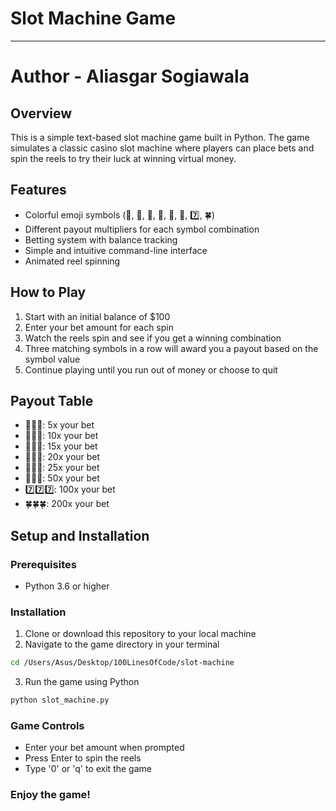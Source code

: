 # Slot Machine Game
---------------------------
# Author - Aliasgar Sogiawala

## Overview

This is a simple text-based slot machine game built in Python. The game simulates a classic casino slot machine where players can place bets and spin the reels to try their luck at winning virtual money.

## Features

- Colorful emoji symbols (🍒, 🍋, 🍊, 🍇, 🔔, 💎, 7️⃣, 🍀)
- Different payout multipliers for each symbol combination
- Betting system with balance tracking
- Simple and intuitive command-line interface
- Animated reel spinning

## How to Play

1. Start with an initial balance of $100
2. Enter your bet amount for each spin
3. Watch the reels spin and see if you get a winning combination
4. Three matching symbols in a row will award you a payout based on the symbol value
5. Continue playing until you run out of money or choose to quit

## Payout Table

- 🍒🍒🍒: 5x your bet
- 🍋🍋🍋: 10x your bet
- 🍊🍊🍊: 15x your bet
- 🍇🍇🍇: 20x your bet
- 🔔🔔🔔: 25x your bet
- 💎💎💎: 50x your bet
- 7️⃣7️⃣7️⃣: 100x your bet
- 🍀🍀🍀: 200x your bet

## Setup and Installation

### Prerequisites

- Python 3.6 or higher

### Installation

1. Clone or download this repository to your local machine
2. Navigate to the game directory in your terminal

```bash
cd /Users/Asus/Desktop/100LinesOfCode/slot-machine
```
3. Run the game using Python
```bash
python slot_machine.py
```
### Game Controls
- Enter your bet amount when prompted
- Press Enter to spin the reels
- Type '0' or 'q' to exit the game

### Enjoy the game!